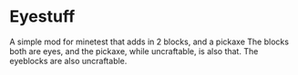 # Eyestuff
A simple mod for minetest that adds in 2 blocks, and a pickaxe
The blocks both are eyes, and the pickaxe, while uncraftable, is also that. The eyeblocks are also uncraftable. 

